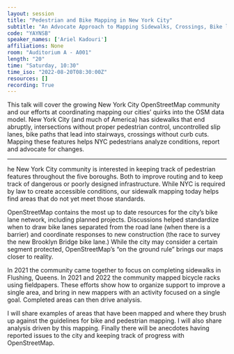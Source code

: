 ```yaml
---
layout: session
title: "Pedestrian and Bike Mapping in New York City"
subtitle: "An Advocate Approach to Mapping Sidewalks, Crossings, Bike lanes, Bus stops and More."
code: "YAYNSB"
speaker_names: ['Ariel Kadouri']
affiliations: None
room: "Auditorium A - A001"
length: "20"
time: "Saturday, 10:30"
time_iso: "2022-08-20T08:30:00Z"
resources: []
recording: True
---
```


This talk will cover the growing New York City OpenStreetMap community and our efforts at coordinating mapping our cities’ quirks into the OSM data model. New York City (and much of America) has sidewalks that end abruptly, intersections without proper pedestrian control, uncontrolled slip lanes, bike paths that lead into stairways, crossings without curb cuts. Mapping these features helps NYC pedestrians analyze conditions, report and advocate for changes.

<hr>

he New York City community is interested in keeping track of pedestrian features throughout the five boroughs. Both to improve routing and to keep track of dangerous or poorly designed infrastructure. While NYC is required by law to create accessible  conditions, our sidewalk mapping today helps find areas that do not yet meet those standards.

OpenStreetMap contains the most up to date resources for the city’s bike lane network, including planned projects. Discussions helped standardize when to draw bike lanes separated from the road lane (when there is a barrier) and coordinate responses to new construction (the race to survey the new Brooklyn Bridge bike lane.) While the city may consider a certain segment protected, OpenStreetMap’s “on the ground rule” brings our maps closer to reality.

In 2021 the community came together to focus on completing sidewalks in Flushing, Queens. In 2021 and 2022 the community mapped bicycle racks using fieldpapers. These efforts show how to organize support to improve a single area, and bring in new mappers with an activity focused on a single goal. Completed areas can then drive analysis.

I will share examples of areas that have been mapped and where they brush up against the guidelines for bike and pedestrian mapping. I will also share analysis driven by this mapping. Finally there will be anecdotes having reported issues to the city and keeping track of progress with OpenStreetMap.


